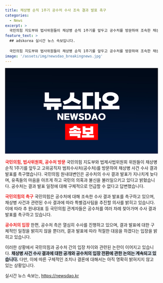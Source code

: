 ```yaml
---
title: 채상병 순직 1주기 공수처 수사 조속 결과 발표 촉구
categories:
  - News
excerpt: >
  국민의힘 지도부와 법사위원들이 채상병 순직 1주기를 앞두고 공수처를 방문하여 조속한 채상병 사건 수사 결과 발표를 촉구했다. 이에 공수처는 결과 발표 일정은 구체적으로 말할 수 없다고 밝혔고, 국민의힘은 이와 관련해 수사 결과 발표를 촉구하며 공수처에 대한 불신이 커지고 있다고 강조했다. 또한 경북경찰청은 임성근 전 해병대 제1사단장에 대해 불송치 결정을 내린 바 있다. 클릭욕구 자극 요약 완성!
feature_text: >
  ## adskorea 실시간 뉴스 속보입니다.

  국민의힘 지도부와 법사위원들이 채상병 순직 1주기를 앞두고 공수처를 방문하여 조속한 채상병 사건 수사 결과 발표를 촉구했다. 이에 공수처는 결과 발표 일정은 구체적으로 말할 수 없다고 밝혔고, 국민의힘은 이와 관련해 수사 결과 발표를 촉구하며 공수처에 대한 불신이 커지고 있다고 강조했다. 또한 경북경찰청은 임성근 전 해병대 제1사단장에 대해 불송치 결정을 내린 바 있다. 클릭욕구 자극 요약 완성!
image: '/assets/img/newsdao_breakingnews.jpg'
---
```


<p><img src="/assets/img/newsdao_breakingnews.jpg" alt="adskorea 속보" /></p>

<p><b><span style="color: #ee2323;">국민의힘, 법사위원회, 공수처 방문</span></b>
국민의힘 지도부와 법제사법위원회 위원들이 채상병 순직 1주기를 앞두고 고위공직자 범죄수사처(공수처)를 방문하여 채상병 사건 수사 결과 발표를 촉구했습니다. 국민의힘 원내대변인은 공수처의 수사 결과 발표가 지나치게 늦다며, 유족들의 마음을 아프게 하고 국민의 의혹과 불신을 불러일으키고 있다고 밝혔습니다. 공수처는 결과 발표 일정에 대해 구체적으로 언급할 수 없다고 답변했습니다.</p>

<p data-ke-size="size16"></p>

<p><b><span style="color: #ee2323;">국민의힘의 촉구</span></b>
국민의힘은 공수처에 대해 조속한 수사 결과 발표를 촉구하고 있으며, 채상병 사건과 관련된 수사 결과에 따라 특별검사팀을 추진할 의사를 밝히고 있습니다. 이에 따라 추 원내대표 등 국민의힘 관계자들은 공수처를 여러 차례 찾아가며 수사 결과 발표를 촉구하고 있습니다.</p>

<p data-ke-size="size16"></p>

<p><b><span style="color: #ee2323;">공수처의 입장</span></b>
한편, 공수처 측은 열심히 수사를 진행하고 있으며, 결과 발표에 대한 구체적인 일정을 밝히지 않을 뿐더러, 결과 발표에 따라 적절한 대응을 하겠다는 입장을 밝히고 있습니다.</p>

<p data-ke-size="size16"></p>

<p>이러한 상황에서 국민의힘과 공수처 간의 입장 차이와 관련된 논란이 이어지고 있습니다. <b><span style="background-color: #21538527;">채상병 사건 수사 결과에 대한 공개와 공수처의 입장 전환에 관한 논의는 계속되고 있습니다.</span></b> 다만, 이에 따른 구체적인 조치나 결론에 대해서는 아직 명확히 밝혀지지 않고 있는 상황입니다.</p>

<p data-ke-size="size16"></p>
실시간 뉴스 속보는, <a href="https://newsdao.kr" rel="dofollow">https://newsdao.kr</a>


